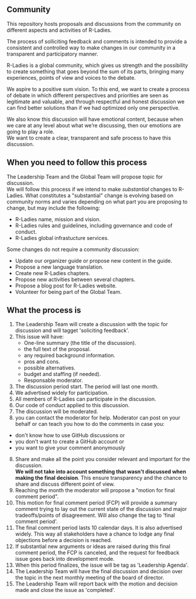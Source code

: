 ## Community 

This repository hosts proposals and discussions from the community 
on different aspects and activities of R-Ladies.

The process of solliciting feedback and comments is intended to provide a consistent 
and controlled way to make changes in our community in a transparent and participatory manner. 

R-Ladies is a global community, which gives us strength and the possibility to create something 
that goes beyond the sum of its parts, bringing many experiences, points of view and voices to the debate.

We aspire to a positive sum vision. To this end, we want to create a process of debate 
in which different perspectives and priorities are seen as legitimate and valuable, 
and through respectful and honest discussion we can find better solutions 
than if we had optimized only one perspective.

We also know this discussion will have emotional content, because when we care at 
any level about what we’re discussing, then our emotions are going to play a role.  
We want to create a clear, transparent and safe process to have this discussion.

## When you need to follow this process

The Leadership Team and the Global Team will propose topic for discussion.  
We will follow this process if we intend to make _substantial_ changes to R-Ladies.
What constitutes a "substantial" change is evolving based on community norms and 
varies depending on what part you are proposing to change, but may include the following:

- R-Ladies name, mission and vision.
- R-Ladies rules and guidelines, including governance and code of conduct.
- R-Ladies global infrastucture services.

Some changes do not require a community discussion:

- Update our organizer guide or propose new content in the guide.
- Propose a new language translation.
- Create new R-Ladies chapters.
- Propose new activities between several chapters.
- Propose a blog post for R-Ladies website.
- Volunteer for being part of the Global Team.

## What the process is

1. The Leadership Team will create a discussion with the topic for discussion and will tagget 'soliciting feedback'.
2. This issue will have:
    * One-line summary (the title of the discussion).
    * the full text of the proposal.
    * any required background information.
    * pros and cons.
    * possible alternatives.
    * budget and staffing (if needed).
    * Responsable moderator.
3. The discussion period start. The period will last one month. 
4. We advertised widely for participation. 
4. All members of R-Ladies can participate in the discussion. 
5. Our code of conduct applied to this discussion.
6. The discussion will be moderated.
7. you can contact the moderator for help.  Moderator can post on 
your behalf or can teach you how to do the comments in case you:
  - don't know how to use GitHub discussions or 
  - you don't want to create a GitHub account or
  - you want to give your comment anonymously
8. Share and make all the point you consider relevant and important for the discussion.  
__We will not take into account something that wasn't discussed when making the final decision__. 
This ensure transparency and the chance to share and discuss different point of view.
9. Reaching the month the moderator will propose a "motion for final comment period".
10. This motion for final comment period (FCP) will provide a summary comment trying to lay out 
the current state of the discussion and major tradeoffs/points of disagreement. Will also change the tag to 'final comment period'.
11. The final comment period lasts 10 calendar days. It is also advertised widely. This way all stakeholders have a chance to lodge 
any final objections before a decision is reached.
12. If substantial new arguments or ideas are raised during this final comment period, the FCP is canceled, 
and the request for feedback issue goes back into development mode.
13. When this period finalizes, the issue will be tag as 'Leadership Agenda'.
14. The Leadership Team will have the final discussion and decision over the topic in the next monthly meeting
of the board of director.
15. The Leadership Team will report back with the motion and decision made and 
close the issue as 'completed'.
